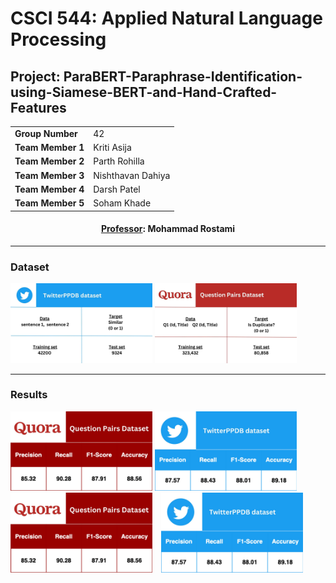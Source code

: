 <h1>CSCI 544: Applied Natural Language Processing</h1>

<h2>Project: ParaBERT-Paraphrase-Identification-using-Siamese-BERT-and-Hand-Crafted-Features</h2> 

<center> 
  <table>
    <tr>
      <td><b>Group Number</b></td>
      <td>42</td>
    </tr>
    <tr>
      <td><b>Team Member 1</b></td>
      <td>Kriti Asija</td>
    </tr>
    <tr>
      <td><b>Team Member 2</b></td>
      <td>Parth Rohilla</td>
    </tr>
    <tr>
      <td><b>Team Member 3</b></td>
      <td>Nishthavan Dahiya</td>
    </tr>
    <tr>
      <td><b>Team Member 4</b></td>
      <td>Darsh Patel</td>
    </tr>
    <tr>
      <td><b>Team Member 5</b></td>
      <td>Soham Khade</td>
    </tr>
  </table>
  <h4><u>Professor</u>: <b>Mohammad Rostami</b></h4>
</center>

<hr/>
<h3>Dataset</h3>
<!-- 
![img](images/twitter_dataset.jpg) ![img](images/quora_dataset.jpg) -->

<img src="images/twitter_dataset.jpg" alt="drawing" width="45%"/>
<img src="images/quora_dataset.jpg" alt="drawing" width="45%"/>

<hr>

<h3>Results</h3>

<!-- ![img](images/twitter_result.jpg) ![img](images/quora_result.jpg) -->

<img src="images/quora_result.jpg" alt="drawing" width="45%"/>
<img src="images/twitter_result.jpg" alt="drawing" width="45%"/>

<img src="images/quora_result.jpg" alt="Image 1" style="display:inline-block; margin-right:10px;" width = "45%">
<img src="images/twitter_result.jpg" alt="Image 2" style="display:inline-block;" width = "45%">

<!-- 
<h4>TwitterPPDB Dataset</h4>
<table>
<tr><td>Data</td><td>sentence 1, sentence 2</td></tr>
<tr><td>Target</td><td>Similar (0 or 1)</td></tr>
<tr><td>Training Set</td><td>42200</td></tr>
<tr><td>Testing Set</td><td>9324</td></tr>
</table>

<h4>Quora Question Pairs Dataset</h4>
<table>
<tr><td>Data</td><td> Q1 (Id, Title),  Q2 (Id, Title)</td></tr>
<tr><td>Target</td><td>Is Duplicate? (0 or 1)</td></tr>
<tr><td>Training Set</td><td>323432</td></tr>
<tr><td>Testing Set</td><td>80858</td></tr>
</table>

<hr/>
<h3>Results</h3>
<h4>Quora Question Pairs Dataset</h4>
<table>
<tr><td>Precision</td><td>85.32</td></tr>
<tr><td>Recall</td><td>90.28</td></tr>
<tr><td>F1-Score</td><td>87.91</td></tr>
<tr><td>Accuracy</td><td>88.56</td></tr>
</table>

<h4>TwitterPPDB Dataset</h4>
<table>
<tr><td>Precision</td><td>87.57</td></tr>
<tr><td>Recall</td><td>88.43</td></tr>
<tr><td>F1-Score</td><td>88.01</td></tr>
<tr><td>Accuracy</td><td>89.18</td></tr>
</table>


 -->
